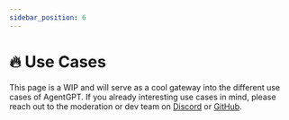 ```yaml
---
sidebar_position: 6
---
```


# 🔥 Use Cases
This page is a WIP and will serve as a cool gateway into the different use cases of AgentGPT.
If you already interesting use cases in mind, please reach out to the moderation or dev team on [Discord](https://discord.gg/jdSBAnmdnY) or [GitHub](https://github.com/reworkd/AgentGPT).

